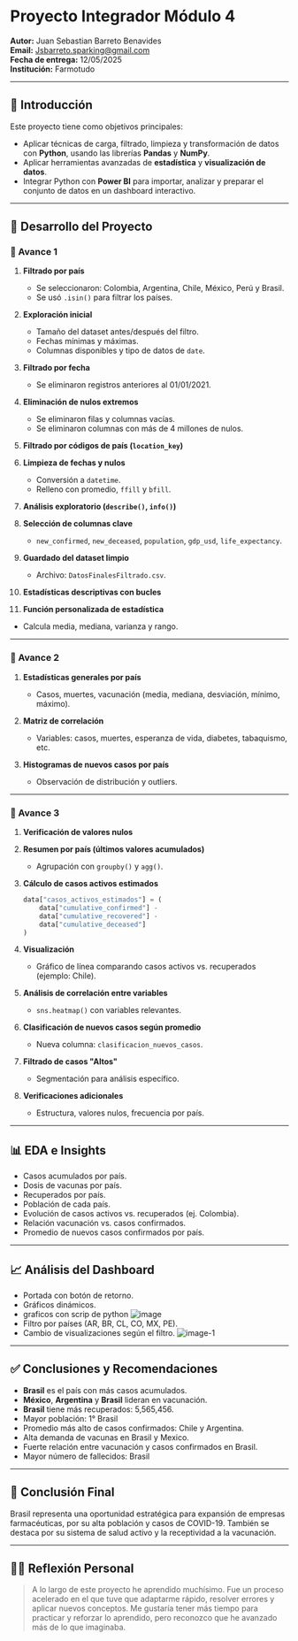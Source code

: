# Proyecto Integrador Módulo 4

**Autor:** Juan Sebastian Barreto Benavides  
**Email:** Jsbarreto.sparking@gmail.com  
**Fecha de entrega:** 12/05/2025  
**Institución:** Farmotudo

---

## 🧠 Introducción

Este proyecto tiene como objetivos principales:

- Aplicar técnicas de carga, filtrado, limpieza y transformación de datos con **Python**, usando las librerías **Pandas** y **NumPy**.
- Aplicar herramientas avanzadas de **estadística** y **visualización de datos**.
- Integrar Python con **Power BI** para importar, analizar y preparar el conjunto de datos en un dashboard interactivo.

---

## 🚧 Desarrollo del Proyecto

### 🔹 Avance 1

1. **Filtrado por país**  
   - Se seleccionaron: Colombia, Argentina, Chile, México, Perú y Brasil.  
   - Se usó `.isin()` para filtrar los países.

2. **Exploración inicial**  
   - Tamaño del dataset antes/después del filtro.  
   - Fechas mínimas y máximas.  
   - Columnas disponibles y tipo de datos de `date`.

3. **Filtrado por fecha**  
   - Se eliminaron registros anteriores al 01/01/2021.

4. **Eliminación de nulos extremos**  
   - Se eliminaron filas y columnas vacías.  
   - Se eliminaron columnas con más de 4 millones de nulos.

5. **Filtrado por códigos de país (`location_key`)**

6. **Limpieza de fechas y nulos**  
   - Conversión a `datetime`.  
   - Relleno con promedio, `ffill` y `bfill`.

7. **Análisis exploratorio (`describe()`, `info()`)**

8. **Selección de columnas clave**  
   - `new_confirmed`, `new_deceased`, `population`, `gdp_usd`, `life_expectancy`.

9. **Guardado del dataset limpio**  
   - Archivo: `DatosFinalesFiltrado.csv`.

10. **Estadísticas descriptivas con bucles**

11. **Función personalizada de estadística**  
   - Calcula media, mediana, varianza y rango.

---

### 🔹 Avance 2

1. **Estadísticas generales por país**  
   - Casos, muertes, vacunación (media, mediana, desviación, mínimo, máximo).

2. **Matriz de correlación**  
   - Variables: casos, muertes, esperanza de vida, diabetes, tabaquismo, etc.

3. **Histogramas de nuevos casos por país**  
   - Observación de distribución y outliers.

---

### 🔹 Avance 3

1. **Verificación de valores nulos**

2. **Resumen por país (últimos valores acumulados)**  
   - Agrupación con `groupby()` y `agg()`.

3. **Cálculo de casos activos estimados**  
   ```python
   data["casos_activos_estimados"] = (
       data["cumulative_confirmed"] -
       data["cumulative_recovered"] -
       data["cumulative_deceased"]
   )
   ```

4. **Visualización**  
   - Gráfico de línea comparando casos activos vs. recuperados (ejemplo: Chile).

5. **Análisis de correlación entre variables**  
   - `sns.heatmap()` con variables relevantes.

6. **Clasificación de nuevos casos según promedio**  
   - Nueva columna: `clasificacion_nuevos_casos`.

7. **Filtrado de casos "Altos"**  
   - Segmentación para análisis específico.

8. **Verificaciones adicionales**  
   - Estructura, valores nulos, frecuencia por país.

---

## 📊 EDA e Insights

- Casos acumulados por país.
- Dosis de vacunas por país.
- Recuperados por país.
- Población de cada país.
- Evolución de casos activos vs. recuperados (ej. Colombia).
- Relación vacunación vs. casos confirmados.
- Promedio de nuevos casos confirmados por país.

---

## 📈 Análisis del Dashboard

- Portada con botón de retorno.
- Gráficos dinámicos.
- graficos con scrip de python
![image](https://github.com/user-attachments/assets/a46531ba-6000-4399-b806-7a603564c077)
- Filtro por países (AR, BR, CL, CO, MX, PE).
- Cambio de visualizaciones según el filtro.
![image-1](https://github.com/user-attachments/assets/91d081f2-097e-4bad-b090-dbe987a00a38)

---

## ✅ Conclusiones y Recomendaciones

- **Brasil** es el país con más casos acumulados.
- **México**, **Argentina** y **Brasil** lideran en vacunación.
- **Brasil** tiene más recuperados: 5,565,456.
- Mayor población: 1° Brasil
- Promedio más alto de casos confirmados: Chile y Argentina.
- Alta demanda de vacunas en Brasil y Mexico.
- Fuerte relación entre vacunación y casos confirmados en Brasil.
- Mayor número de fallecidos: Brasil

---

## 💭 Conclusión Final

Brasil representa una oportunidad estratégica para expansión de empresas farmacéuticas, por su alta población y casos de COVID-19. También se destaca por su sistema de salud activo y la receptividad a la vacunación.

---

## 🙋‍♂️ Reflexión Personal

> A lo largo de este proyecto he aprendido muchísimo. Fue un proceso acelerado en el que tuve que adaptarme rápido, resolver errores y aplicar nuevos conceptos. Me gustaría tener más tiempo para practicar y reforzar lo aprendido, pero reconozco que he avanzado más de lo que imaginaba.

